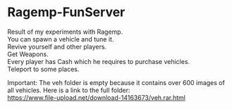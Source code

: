 # Ragemp-FunServer

Result of my experiments with Ragemp.<br>
You can spawn a vehicle and tune it.<br>
Revive yourself and other players.<br>
Get Weapons.<br>
Every player has Cash which he requires to purchase vehicles.<br>
Teleport to some places.<br>

Important: The veh folder is empty because it contains over 600 images of all vehicles. Here is a link to the full folder:<br>
https://www.file-upload.net/download-14163673/veh.rar.html
